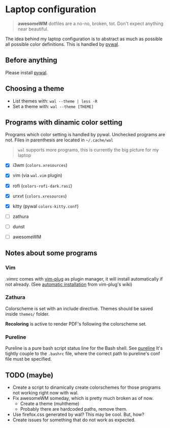 # Laptop configuration

> **awesomeWM** dotfiles are a no-no, broken, tot. Don't expect anything near beautiful.

The idea behind my laptop configuration is to abstract as much as possible
all possible color definitions. This is handled by [pywal](https://github.com/dylanaraps/pywal.git).

## Before anything

Please install [pywal](https://github.com/dylanaraps/pywal.git).

## Choosing a theme

* List themes with: `wal --theme | less -R`
* Set a theme with: `wal --theme [THEME]`

## Programs with dinamic color setting

Programs which color setting is handled by pywal. Unchecked programs are not. Files in parenthesis are located in `~/.cache/wal`
>`wal` supports more programs, this is currently the big picture for my laptop

- [x] i3wm (`colors.xresources`)
- [x] vim (via `wal.vim` plugin)
- [x] rofi (`colors-rofi-dark.rasi`)
- [x] urxvt (`colors.xresources`)
- [x] kitty (pywal `colors-kitty.conf`)


- [ ] zathura
- [ ] dunst
- [ ] awesomeWM


## Notes about some programs

### Vim

.vimrc comes with [vim-plug](https://github.com/junegunn/vim-plug) as plugin manager, it will install automatically if not already. (See [automatic installation](https://github.com/junegunn/vim-plug/wiki/tips#automatic-installation) from vim-plug's wiki)

### Zathura

Colorscheme is set with an include directive. Themes should be saved inside
`themes/` folder.

**Recoloring** is active to render PDF's following the colorscheme set.

### Pureline

Pureline is a pure bash script status line for the Bash shell. See [pureline](https://github.com/chris-marsh/pureline)
It's tightly couple to the `.bashrc` file, where the correct path to pureline's conf file must be specified.


## TODO (maybe)

* Create a script to dinamically create colorschemes for those programs not working right now with wal.
* Fix awesomeWM someday, which is pretty much broken as of now.
  * Create a theme (muhtheme)
  * Probably there are hardcoded paths, remove them.
* Use firefox.css generated by wal? This may be cool. But, how?
* Create issues for something that do not work as expected.
